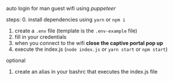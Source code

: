 auto login for man guest wifi using _puppeteer_

steps:
0. install dependencies using `yarn` or `npm i`
1. create a `.env` file (template is the `.env-example` file)
2. fill in your credentials
3. when you connect to the wifi **close the captive portal pop up**
4. execute the index.js (`node index.js` or `yarn start` or `npm start`)

optional
1. create an alias in your bashrc that executes the index.js file